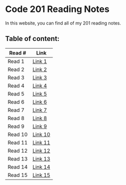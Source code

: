 # Code 201 Reading Notes

In this website, you can find all of my 201 reading notes.

## Table of content:

| Read # | Link |
|------|------|
| Read 1 | [Link 1](class-01.md) |
| Read 2 | [Link 2](class-02.md) |
| Read 3 | [Link 3](class-03.md) |
| Read 4 | [Link 4](class-04.md) |
| Read 5 | [Link 5](class-05.md) |
| Read 6 | [Link 6](class-06.md) |
| Read 7 | [Link 7](class-07.md) |
| Read 8 | [Link 8]() |
| Read 9 | [Link 9]() |
| Read 10 | [Link 10]() |
| Read 11 | [Link 11]() |
| Read 12 | [Link 12]() |
| Read 13 | [Link 13]() |
| Read 14 | [Link 14]() |
| Read 15 | [Link 15]() |